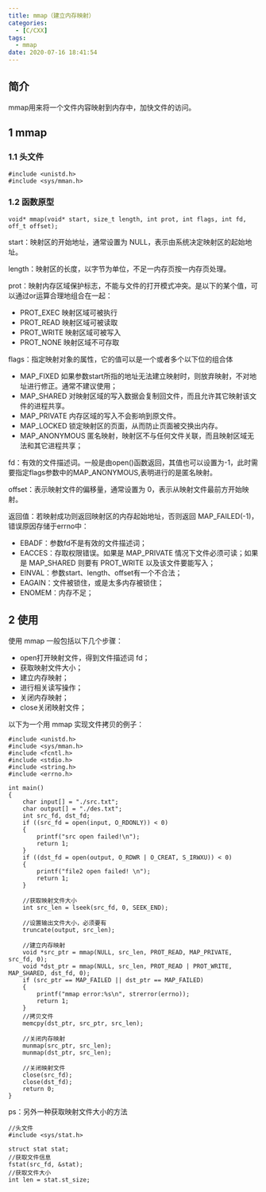 ```yaml
---
title: mmap（建立内存映射）
categories:
  - [C/CXX]
tags:
  - mmap
date: 2020-07-16 18:41:54
---
```


<!--more-->
## 简介
mmap用来将一个文件内容映射到内存中，加快文件的访问。

## 1 mmap
### 1.1 头文件
```
#include <unistd.h>
#include <sys/mman.h>
```
### 1.2 函数原型
```
void* mmap(void* start, size_t length, int prot, int flags, int fd, off_t offset);
```
start：映射区的开始地址，通常设置为 NULL，表示由系统决定映射区的起始地址。

length：映射区的长度，以字节为单位，不足一内存页按一内存页处理。

prot：映射内存区域保护标志，不能与文件的打开模式冲突。是以下的某个值，可以通过or运算合理地组合在一起：
- PROT_EXEC 映射区域可被执行
- PROT_READ 映射区域可被读取
- PROT_WRITE 映射区域可被写入
- PROT_NONE 映射区域不可存取

flags：指定映射对象的属性，它的值可以是一个或者多个以下位的组合体
- MAP_FIXED 如果参数start所指的地址无法建立映射时，则放弃映射，不对地址进行修正。通常不建议使用；
- MAP_SHARED 对映射区域的写入数据会复制回文件，而且允许其它映射该文件的进程共享。
- MAP_PRIVATE 内存区域的写入不会影响到原文件。
- MAP_LOCKED 锁定映射区的页面，从而防止页面被交换出内存。
- MAP_ANONYMOUS 匿名映射，映射区不与任何文件关联，而且映射区域无法和其它进程共享；

fd：有效的文件描述词。一般是由open()函数返回，其值也可以设置为-1，此时需要指定flags参数中的MAP_ANONYMOUS,表明进行的是匿名映射。

offset：表示映射文件的偏移量，通常设置为 0，表示从映射文件最前方开始映射。

返回值：若映射成功则返回映射区的内存起始地址，否则返回 MAP_FAILED(-1)，错误原因存储于errno中：
- EBADF：参数fd不是有效的文件描述词；
- EACCES：存取权限错误。如果是 MAP_PRIVATE 情况下文件必须可读；如果是 MAP_SHARED 则要有 PROT_WRITE 以及该文件要能写入；
- EINVAL：参数start、length、offset有一个不合法；
- EAGAIN：文件被锁住，或是太多内存被锁住；
- ENOMEM：内存不足；

## 2 使用
使用 mmap 一般包括以下几个步骤：
- open打开映射文件，得到文件描述词 fd；
- 获取映射文件大小；
- 建立内存映射；
- 进行相关读写操作；
- 关闭内存映射；
- close关闭映射文件；

以下为一个用 mmap 实现文件拷贝的例子：
```
#include <unistd.h>
#include <sys/mman.h>
#include <fcntl.h>
#include <stdio.h>
#include <string.h>
#include <errno.h>

int main()
{
    char input[] = "./src.txt";
    char output[] = "./des.txt";
    int src_fd, dst_fd;
    if ((src_fd = open(input, O_RDONLY)) < 0)
    {
        printf("src open failed!\n");
        return 1;
    }
    if ((dst_fd = open(output, O_RDWR | O_CREAT, S_IRWXU)) < 0)
    {
        printf("file2 open failed! \n");
        return 1;
    }

    //获取映射文件大小
    int src_len = lseek(src_fd, 0, SEEK_END);

    //设置输出文件大小，必须要有
    truncate(output, src_len);

    //建立内存映射
    void *src_ptr = mmap(NULL, src_len, PROT_READ, MAP_PRIVATE, src_fd, 0);
    void *dst_ptr = mmap(NULL, src_len, PROT_READ | PROT_WRITE, MAP_SHARED, dst_fd, 0);
    if (src_ptr == MAP_FAILED || dst_ptr == MAP_FAILED)
    {
        printf("mmap error:%s\n", strerror(errno));
        return 1;
    }
    //拷贝文件
    memcpy(dst_ptr, src_ptr, src_len);

    //关闭内存映射
    munmap(src_ptr, src_len);
    munmap(dst_ptr, src_len);

    //关闭映射文件
    close(src_fd);
    close(dst_fd);
    return 0;
}
```
ps：另外一种获取映射文件大小的方法
```
//头文件
#include <sys/stat.h>

struct stat stat;
//获取文件信息
fstat(src_fd, &stat);
//获取文件大小
int len = stat.st_size;
```